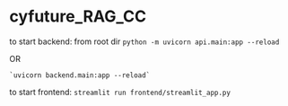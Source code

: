 # cyfuture_RAG_CC

to start backend: from root dir `python -m uvicorn api.main:app --reload`

OR

    `uvicorn backend.main:app --reload`

to start frontend: `streamlit run frontend/streamlit_app.py`
